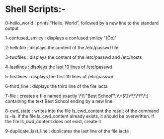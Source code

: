 <h1>Shell Scripts:-</h1>
<p>0-hello_world : prints “Hello, World”, followed by a new line to the standard output<br>
<p>1-confused_smiley : displays a confused smiley "(Ôo)'<br>
<p>2-hellofile : displays the content of the /etc/passwd file<br>
<p>3-twofiles : displays the content of the /etc/passwd and /etc/hosts<br>
<p>4-lastlines : displays the last 10 lines of /etc/passwd<br>
<p>5-firstlines : displays the first 10 lines of /etc/passwd<br>
<p>6-third_line :  displays the third line of the file iacta<br>
<p>7-file : creates a file named exactly \*\\'"Best School"\'\\*$\?\*\*\*\*\*:) containing the text Best School ending by a new line<br>
<p>8-cwd_state : writes into the file ls_cwd_content the result of the command ls -la. If the file ls_cwd_content already exists, it should be overwritten. If the file ls_cwd_content does not exist, create it<br>
<p>9-duplicate_last_line : duplicates the last line of the file iacta<br>
